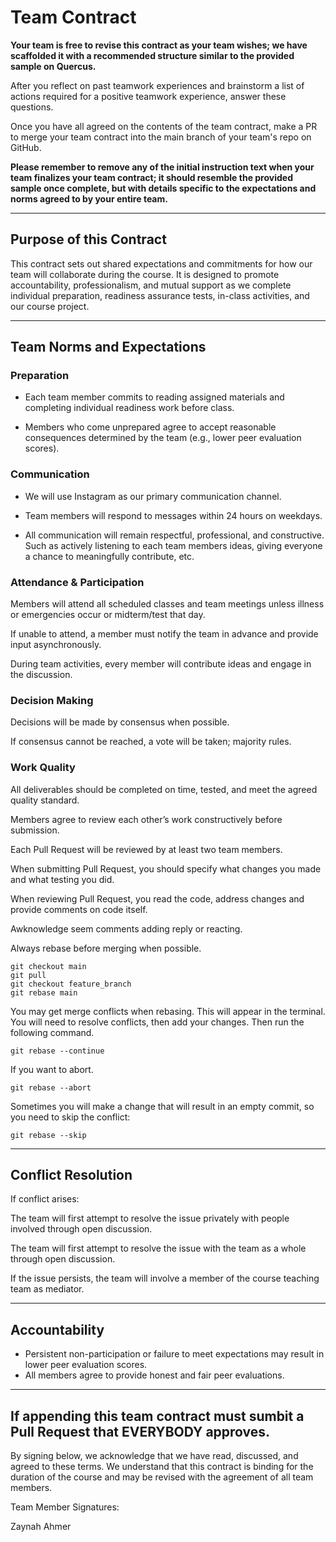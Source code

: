 # Team Contract

**Your team is free to revise this contract as your team wishes; we have scaffolded it with a recommended structure similar to the provided sample on Quercus.**

After you reflect on past teamwork experiences and brainstorm a list of actions required for a positive teamwork experience, answer these questions. 

Once you have all agreed on the contents of the team contract, make a PR to merge your team contract into the main branch of your team's repo on GitHub.

**Please remember to remove any of the initial instruction text when your team finalizes your team contract; it should resemble the provided sample once complete, but with details specific to the expectations and norms agreed to by your entire team.**

---
## Purpose of this Contract

This contract sets out shared expectations and commitments for how our team will collaborate during the course. It is designed to promote accountability, professionalism, and mutual support as we complete individual preparation, readiness assurance tests, in-class activities, and our course project.

---
## Team Norms and Expectations

### Preparation
* Each team member commits to reading assigned materials and completing individual readiness work before class.

* Members who come unprepared agree to accept reasonable consequences determined by the team (e.g., lower peer evaluation scores).

### Communication

* We will use Instagram as our primary communication channel.

* Team members will respond to messages within 24 hours on weekdays.

* All communication will remain respectful, professional, and constructive. Such as actively listening to each team members ideas, giving everyone a chance to meaningfully contribute, etc.

### Attendance & Participation
Members will attend all scheduled classes and team meetings unless illness or emergencies occur or midterm/test that day.

If unable to attend, a member must notify the team in advance and provide input asynchronously.

During team activities, every member will contribute ideas and engage in the discussion.

### Decision Making
Decisions will be made by consensus when possible.

If consensus cannot be reached, a vote will be taken; majority rules.

### Work Quality
All deliverables should be completed on time, tested, and meet the agreed quality standard.

Members agree to review each other’s work constructively before submission.

Each Pull Request will be reviewed by at least two team members.

When submitting Pull Request, you should specify what changes you made and what testing you did.

When reviewing Pull Request, you read the code, address changes and provide comments on code itself.

Awknowledge seem comments adding reply or reacting.

Always rebase before merging when possible. 
```
git checkout main
git pull
git checkout feature_branch
git rebase main
```
You may get merge conflicts when rebasing. This will appear in the terminal. You will need to resolve conflicts, 
then add your changes. Then run the following command.
```
git rebase --continue
```
If you want to abort.
```
git rebase --abort
```
Sometimes you will make a change that will result in an empty commit, so you need to skip the conflict:
```
git rebase --skip
```


---
 ## Conflict Resolution
   If conflict arises:

The team will first attempt to resolve the issue privately with people involved through open discussion.

The team will first attempt to resolve the issue with the team as a whole through open discussion.

If the issue persists, the team will involve a member of the course teaching team as mediator.

---
## Accountability
* Persistent non-participation or failure to meet expectations may result in lower peer evaluation scores.
* All members agree to provide honest and fair peer evaluations.

---
If appending this team contract must sumbit a Pull Request that EVERYBODY approves. 
---

By signing below, we acknowledge that we have read, discussed, and agreed to these terms. We understand that this contract is binding for the duration of the course and may be revised with the agreement of all team members.

Team Member Signatures:

Zaynah Ahmer
